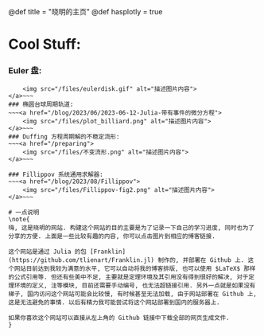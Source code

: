 @def title = "晓明的主页"
@def hasplotly = true

# Cool Stuff:

### Euler 盘:
~~~<a href="/preparing">
    <img src="/files/eulerdisk.gif" alt="描述图片内容">
</a>~~~
### 椭圆台球周期轨道:
~~~<a href="/blog/2023/06/2023-06-12-Julia-带有事件的微分方程">
    <img src="/files/plot_billiard.png" alt="描述图片内容">
</a>~~~
### Duffing 方程周期解的不稳定流形:
~~~<a href="/preparing">
    <img src="/files/不变流形.png" alt="描述图片内容">
</a>~~~

### Fillippov 系统通用求解器:
~~~<a href="/blog/2023/08/Fillippov">
    <img src="/files/Fillippov-fig2.png" alt="描述图片内容">
</a>~~~

# 一点说明
\note{
嗨, 这是晓明的网站. 构建这个网站的目的主要是为了记录一下自己的学习进度, 同时也为了分享的方便. 上面是一些比较有趣的内容, 你可以点击图片到相应的博客链接.

这个网站是通过 Julia 的包 [Franklin](https://github.com/tlienart/Franklin.jl) 制作的, 并部署在 Github 上. 这个网站目前达到我较为满意的水平, 它可以自动将我的博客排版, 也可以使用 $LaTeX$ 那样的公式引用等. 但还有些美中不足, 主要就是定理环境及其引用没有得到很好的解决, 对于定理环境的定义, 注等模块, 目前还需要手动编号, 也无法超链接引用. 另外一点就是如果没有梯子, 国内访问这个网站可能会比较慢, 有时候甚至无法加载, 由于网站部署在 Github 上, 这是无法避免的事情. 以后有精力我可能尝试将这个网站部署到国内的服务器上.

如果你喜欢这个网站可以直接从左上角的 Github 链接中下载全部的网页生成文件.
}






